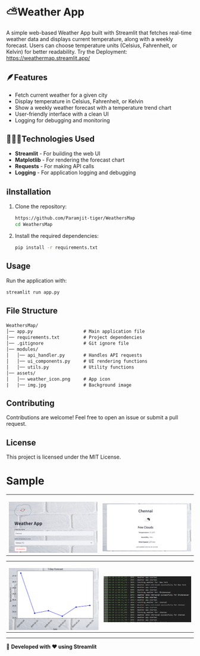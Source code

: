 # ⛅Weather App

A simple web-based Weather App built with Streamlit that fetches real-time weather data and displays current temperature, along with a weekly forecast. Users can choose temperature units (Celsius, Fahrenheit, or Kelvin) for better readability.
Try the Deployment: https://weathermap.streamlit.app/

## 🪶Features

- Fetch current weather for a given city
- Display temperature in Celsius, Fahrenheit, or Kelvin
- Show a weekly weather forecast with a temperature trend chart
- User-friendly interface with a clean UI
- Logging for debugging and monitoring

## 👨🏻‍💻Technologies Used

- **Streamlit** - For building the web UI
- **Matplotlib** - For rendering the forecast chart
- **Requests** - For making API calls
- **Logging** - For application logging and debugging

## ℹ️Installation

1. Clone the repository:
   ```sh
   https://github.com/Paramjit-tiger/WeathersMap
   cd WeathersMap
   ```
2. Install the required dependencies:
   ```sh
   pip install -r requirements.txt
   ```

## Usage

Run the application with:
```sh
streamlit run app.py
```

## File Structure
```
WeathersMap/
│── app.py                   # Main application file
│── requirements.txt         # Project dependencies
│── .gitignore               # Git ignore file
│── modules/
│   │── api_handler.py       # Handles API requests
│   │── ui_components.py     # UI rendering functions
│   │── utils.py             # Utility functions
│── assets/
│   │── weather_icon.png     # App icon
|   |── img.jpg              # Background image
```

## Contributing

Contributions are welcome! Feel free to open an issue or submit a pull request.

## License

This project is licensed under the MIT License.

# Sample

<table align="center">
<tr>
    <td align="center">&nbsp;<img src="https://github.com/Paramjit-tiger/assets/raw/master/1.png" alt="parmishh" /></td>
 <td align="center">&nbsp;<img src="https://github.com/Paramjit-tiger/assets/raw/master/2.png"  alt="parmishh" /></td>
</tr>
</table>
<table align="center">
<tr>
    <td align="center">&nbsp;<img  src="https://github.com/Paramjit-tiger/assets/raw/master/3.png" alt="parmishh" /></td>
 <td align="center">&nbsp;<img  src="https://github.com/Paramjit-tiger/assets/raw/master/4.png"  alt="parmishh" /></td>
</tr>
</table>

---

🚀 **Developed with ❤️ using Streamlit**



